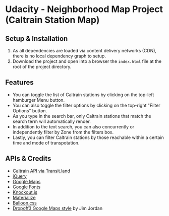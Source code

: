 # Udacity - Neighborhood Map Project (Caltrain Station Map)

## Setup & Installation
1. As all dependencies are loaded via content delivery networks (CDN), there is no local dependency graph to setup.
2. Download the project and open into a browser the `index.html` file at the root of the project directory.

## Features
* You can toggle the list of Caltrain stations by clicking on the top-left hamburger Menu button.
* You can also toggle the filter options by clicking on the top-right "Filter Options" button.
* As you type in the search bar, only Caltrain stations that match the search term will automatically render.
* In addition to the text search, you can also concurrently or independently filter by Zone from the filters box.
* Lastly, you can filter Caltrain stations by those reachable within a certain time and mode of transpotation.

## APIs & Credits
* [Caltrain API via Transit.land](https://transit.land/api/v1/stops?served_by=o-9q9-caltrain)
* [jQuery](https://jquery.com/)
* [Google Maps](https://developers.google.com/maps/)
* [Google Fonts](https://fonts.googleapis.com)
* [Knockout.js](knockoutjs.com)
* [Materialize](http://materializecss.com/)
* [Balloon.css](https://kazzkiq.github.io/balloon.css/)
* [Dropoff3 Google Maps style](https://snazzymaps.com/style/26787/dropoff-3) by Jim Jordan